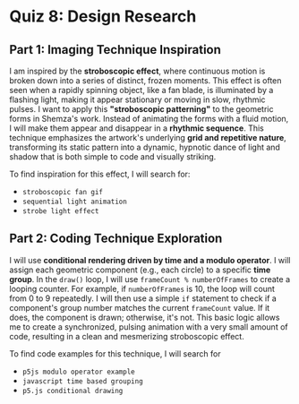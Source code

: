 # Quiz 8: Design Research

## Part 1: Imaging Technique Inspiration

I am inspired by the **stroboscopic effect**, where continuous motion is broken down into a series of distinct, frozen moments. This effect is often seen when a rapidly spinning object, like a fan blade, is illuminated by a flashing light, making it appear stationary or moving in slow, rhythmic pulses. I want to apply this **"stroboscopic patterning"** to the geometric forms in Shemza's work. Instead of animating the forms with a fluid motion, I will make them appear and disappear in a **rhythmic sequence**. This technique emphasizes the artwork's underlying **grid and repetitive nature**, transforming its static pattern into a dynamic, hypnotic dance of light and shadow that is both simple to code and visually striking.

To find inspiration for this effect, I will search for:
* `stroboscopic fan gif`
* `sequential light animation`
* `strobe light effect`

## Part 2: Coding Technique Exploration

I will use **conditional rendering driven by time and a modulo operator**. I will assign each geometric component (e.g., each circle) to a specific **time group**. In the `draw()` loop, I will use `frameCount % numberOfFrames` to create a looping counter. For example, if `numberOfFrames` is 10, the loop will count from 0 to 9 repeatedly. I will then use a simple `if` statement to check if a component's group number matches the current `frameCount` value. If it does, the component is drawn; otherwise, it's not. This basic logic allows me to create a synchronized, pulsing animation with a very small amount of code, resulting in a clean and mesmerizing stroboscopic effect.

To find code examples for this technique, I will search for
* `p5js modulo operator example`
* `javascript time based grouping`
* `p5.js conditional drawing`